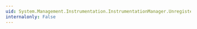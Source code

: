 ```yaml
---
uid: System.Management.Instrumentation.InstrumentationManager.UnregisterType(System.Type)
internalonly: False
---
```

